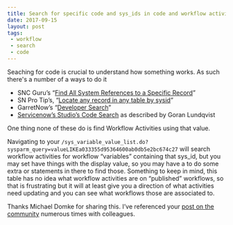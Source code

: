 ```yaml
---
title: Search for specific code and sys_ids in code and workflow activities
date: 2017-09-15
layout: post
tags:
 - workflow
 - search
 - code
---
```

Seaching for code is crucial to understand how something works.  As such there's a number of a ways to do it

<!--more-->

- SNC Guru’s “[Find All System References to a Specific Record](https://www.servicenowguru.com/system-definition/find-references-specific-record/)”
- SN Pro Tip’s, “[Locate any record in any table by sysid](https://snprotips.com/blog/sncprotips/2015/12/locate-any-record-in-any-table-by-sysidhtml)”
- GarretNow’s “[Developer Search](https://garrettnow.com/2014/08/12/developer-search/)”
- [Servicenow’s Studio’s Code Search](https://community.servicenow.com/community/develop/blog/2017/01/15/where-did-i-write-that-piece-of-code) as described by Goran Lundqvist

One thing none of these do is find Workflow Activities using that value.

Navigating to your `/sys_variable_value_list.do?sysparm_query=valueLIKEa033355d95364600ab0db5e2bc674c27` will search workflow activities for workflow “variables” containing that sys_id, but you may set have things with the display value, so you may have a to do some extra or statements in there to find those.  Something to keep in mind, this table has no idea what workflow activities are on “published” workflows, so that is frustrating but it will at least give you a direction of what activities need updating and you can see what workflows those are associated to.

Thanks Michael Domke for sharing this.  I’ve referenced your [post on the community](https://community.servicenow.com/thread/157997) numerous times with colleagues.
